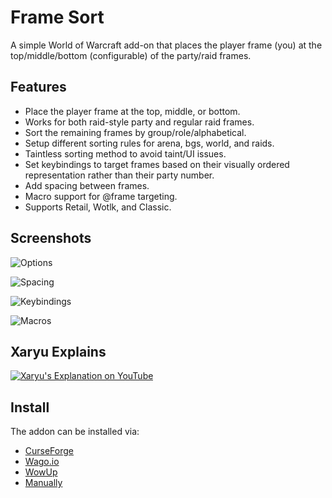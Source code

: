 # Frame Sort #

A simple World of Warcraft add-on that places the player frame (you) at the top/middle/bottom (configurable) of the party/raid frames.

## Features ##

* Place the player frame at the top, middle, or bottom.
* Works for both raid-style party and regular raid frames.
* Sort the remaining frames by group/role/alphabetical.
* Setup different sorting rules for arena, bgs, world, and raids.
* Taintless sorting method to avoid taint/UI issues.
* Set keybindings to target frames based on their visually ordered representation rather than their party number.
* Add spacing between frames.
* Macro support for @frame targeting.
* Supports Retail, Wotlk, and Classic.

## Screenshots ##

![Options](https://github.com/Verubato/frame-sort/raw/main/assets/options.png)

![Spacing](https://github.com/Verubato/frame-sort/raw/main/assets/spacing.png)

![Keybindings](https://github.com/Verubato/frame-sort/raw/main/assets/keybindings.png)

![Macros](https://github.com/Verubato/frame-sort/raw/main/assets/macros.png)

## Xaryu Explains ##

[![Xaryu's Explanation on YouTube](https://markdown-videos.deta.dev/youtube/2PiKjvT30cM)](https://www.youtube.com/watch?v=2PiKjvT30cM&t=212s)

## Install ##

The addon can be installed via:

* [CurseForge](https://www.curseforge.com/wow/addons/framesort)
* [Wago.io](https://addons.wago.io/addons/framesort)
* [WowUp](https://wowup.io/)
* [Manually](https://github.com/Verubato/frame-sort/releases/latest)
